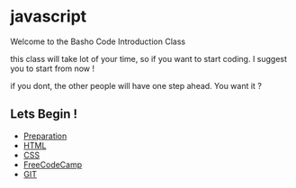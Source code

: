 # javascript
Welcome to the Basho Code Introduction Class
 
this class will take lot of your time, so if you want to start coding. I suggest you to start from now !
 
if you dont, the other people will have one step ahead. You want it ?

## Lets Begin !

* [Preparation](https://github.com/bashocode/javascript/blob/master/preparation.md)
* [HTML](https://github.com/bashocode/javascript/blob/master/first%20week/html.md)
* [CSS](https://github.com/bashocode/javascript/blob/master/first%20week/css.md)
* [FreeCodeCamp](https://github.com/bashocode/javascript/blob/master/first%20week/freecodecamp.md)
* [GIT](https://github.com/bashocode/javascript/blob/master/first%20week/git.md)